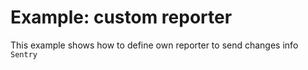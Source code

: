 # Example: custom reporter
This example shows how to define own reporter to send changes info `Sentry`

